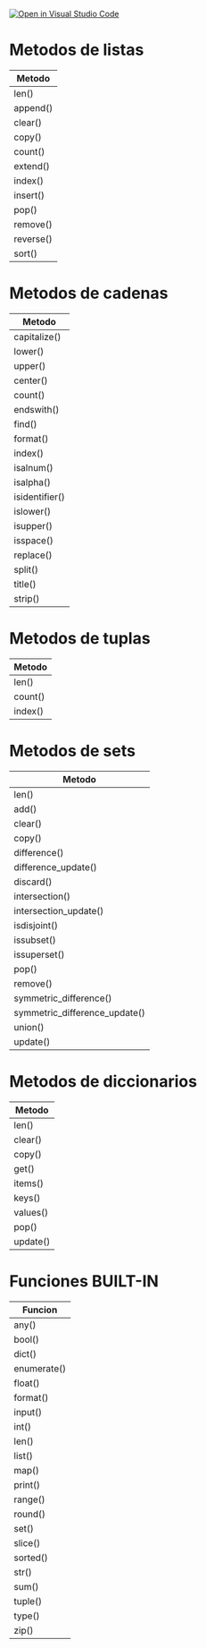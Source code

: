 [![Open in Visual Studio Code](https://classroom.github.com/assets/open-in-vscode-c66648af7eb3fe8bc4f294546bfd86ef473780cde1dea487d3c4ff354943c9ae.svg)](https://classroom.github.com/online_ide?assignment_repo_id=10452060&assignment_repo_type=AssignmentRepo)
# Metodos de listas

| Metodo      |
| ----------- |
| len()       |
| append()    |
| clear()     |
| copy()      |
| count()     |
| extend()    |
| index()     |
| insert()    |
| pop()       |
| remove()    |
| reverse()   |
| sort()      |

# Metodos de cadenas

| Metodo         |
| -------------- | 
| capitalize()   | 
| lower()        | 
| upper()        | 
| center()       |
| count()        | 
| endswith()     | 
| find()         | 
| format()       | 
| index()        | 
| isalnum()      | 
| isalpha()      | 
| isidentifier() | 
| islower()      | 
| isupper()      |
| isspace()      |
| replace()      |
| split()        |
| title()        |
| strip()        |

# Metodos de tuplas

| Metodo      | 
| ----------- | 
| len()       | 
| count()     | 
| index()     |

# Metodos de sets

| Metodo                       |
| ---------------------------- |
| len()                        | 
| add()                        |
| clear()                      | 
| copy()                       | 
| difference()                 | 
| difference_update()          |
| discard()                    | 
| intersection()               | 
| intersection_update()        | 
| isdisjoint()                 |
| issubset()                   | 
| issuperset()                 |
| pop()                        | 
| remove()                     |
| symmetric_difference()       |
| symmetric_difference_update()|
| union()                      |
| update()                     |

# Metodos de diccionarios

| Metodo      |
| ----------- |
| len()       |
| clear()     |
| copy()      |
| get()       |
| items()     |
| keys()      |
| values()    |
| pop()       |
| update()    |


# Funciones BUILT-IN

| Funcion     |
| ----------- |
| any()       |
| bool()      |
| dict()      |
| enumerate() |
| float()     |
| format()    |
| input()     |
| int()       |
| len()       |
| list()      |
| map()       |
| print()     |
| range()     |
| round()     |
| set()       |
| slice()     |
| sorted()    |
| str()       |
| sum()       |
| tuple()     |
| type()      |
| zip()       |